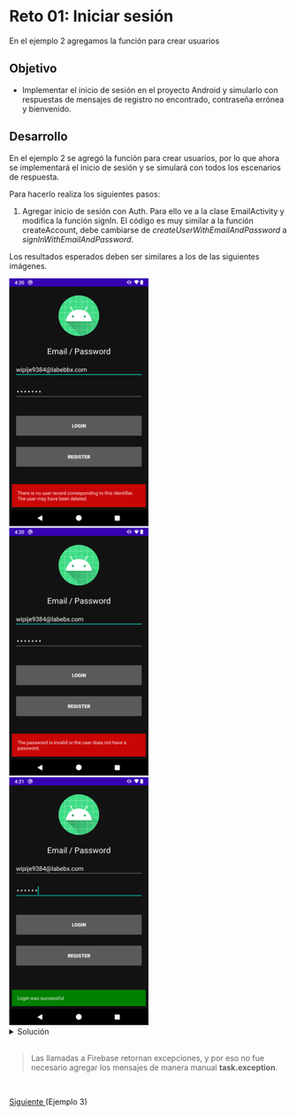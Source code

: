 # Reto 01: Iniciar sesión

En el ejemplo 2 agregamos la función para crear usuarios

## Objetivo

* Implementar el inicio de sesión en el proyecto Android y simularlo con respuestas de mensajes de registro no encontrado, contraseña errónea y bienvenido.

## Desarrollo

En el ejemplo 2 se agregó la función para crear usuarios, por lo que ahora se implementará el inicio de sesión y se simulará con todos los escenarios de respuesta.

Para hacerlo realiza los siguientes pasos:

1. Agregar inicio de sesión con Auth. Para ello ve a la clase EmailActivity y modifica la función signIn. El código es muy similar a la función createAccount, debe cambiarse de *createUserWithEmailAndPassword* a *signInWithEmailAndPassword*.

Los resultados esperados deben ser similares a los de las siguientes imágenes.


<img src="assets/01.png" width="50%"/>

<img src="assets/02.png" width="50%"/>

<img src="assets/03.png" width="50%"/>

</br>

<details>
    <summary>Solución</summary>
    
```kotlin
private fun signIn(email: String, password: String) {
  auth.signInWithEmailAndPassword(email, password)
    .addOnCompleteListener(this) { task ->
      if (task.isSuccessful) {
        Log.d(TAG, "signInWithEmail:success")
        val user = auth.currentUser
        updateUI(user, null)
      } else {
        Log.w(TAG, "signInWithEmail:failure", task.exception)
        task.exception?.let { updateUI(null, it) }
      }
    }
}
```
</details>

</br>

> Las llamadas a Firebase retornan excepciones, y por eso no fue necesario agregar los mensajes de manera manual **task.exception**.


</br>

[Siguiente ](../Ejemplo-03/README.md)(Ejemplo 3)